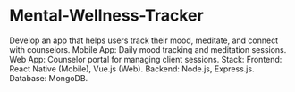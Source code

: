 # Mental-Wellness-Tracker
Develop an app that helps users track their mood, meditate, and connect with counselors.  Mobile App: Daily mood tracking and meditation sessions. Web App: Counselor portal for managing client sessions. Stack:  Frontend: React Native (Mobile), Vue.js (Web). Backend: Node.js, Express.js. Database: MongoDB.
